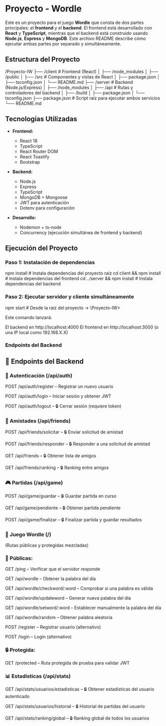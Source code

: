 # Proyecto - Wordle

Este es un proyecto para el juego **Wordle** que consta de dos partes principales: el **frontend** y el **backend**. El frontend está desarrollado con **React** y **TypeScript**, mientras que el backend está construido usando **Node.js**, **Express** y **MongoDB**. Este archivo README describe cómo ejecutar ambas partes por separado y simultáneamente.

## Estructura del Proyecto

/Proyecto-IW
├── /client # Frontend (React)
│ ├── /node_modules
│ ├── /public
│ ├── /src # Componentes y vistas de React
│ ├── package.json
│ ├── tsconfig.json
│ └── README.md
├── /server # Backend (Node.js/Express)
│ ├── /node_modules
│ ├── /api # Rutas y controladores del backend
│ ├── /build
│ ├── package.json
│ └── tsconfig.json
├── package.json # Script raíz para ejecutar ambos servicios
└── README.md

## Tecnologías Utilizadas

- **Frontend:**
  - React 18
  - TypeScript
  - React Router DOM
  - React Toastify
  - Bootstrap

- **Backend:**
  - Node.js
  - Express
  - TypeScript
  - MongoDB + Mongoose
  - JWT para autenticación
  - Dotenv para configuración

- **Desarrollo:**
  - Nodemon + ts-node
  - Concurrency (ejecución simultánea de frontend y backend)


## Ejecución del Proyecto

### Paso 1: Instalación de dependencias

npm install           # Instala dependencias del proyecto raíz
cd client && npm install   # Instala dependencias del frontend
cd ../server && npm install  # Instala dependencias del backend

### Paso 2: Ejecutar servidor y cliente simultáneamente

npm start # Desde la raiz del proyecto -> \Proyecto-IW>

Este comando lanzará:

El backend en http://localhost:4000
El frontend en http://localhost:3000 (o una IP local como 192.168.X.X)


### Endpoints del Backend

## 📡 Endpoints del Backend
### 🔐 Autenticación (/api/auth)
POST /api/auth/register – Registrar un nuevo usuario

POST /api/auth/login – Iniciar sesión y obtener JWT

POST /api/auth/logout – 🔒 Cerrar sesión (requiere token)

### 👥 Amistades (/api/friends)
POST /api/friends/solicitar – 🔒 Enviar solicitud de amistad

POST /api/friends/responder – 🔒 Responder a una solicitud de amistad

GET /api/friends – 🔒 Obtener lista de amigos

GET /api/friends/ranking – 🔒 Ranking entre amigos

### 🎮 Partidas (/api/game)
POST /api/game/guardar – 🔒 Guardar partida en curso

GET /api/game/pendiente – 🔒 Obtener partida pendiente

POST /api/game/finalizar – 🔒 Finalizar partida y guardar resultados

### 🧠 Juego Wordle (/)
(Rutas públicas y protegidas mezcladas)

### 📢 Públicas:
GET /ping – Verificar que el servidor responde

GET /api/wordle – Obtener la palabra del día

GET /api/wordle/checkword/:word – Comprobar si una palabra es válida

GET /api/wordle/updateword – Generar nueva palabra del día

GET /api/wordle/setword/:word – Establecer manualmente la palabra del día

GET /api/wordle/random – Obtener palabra aleatoria

POST /register – Registrar usuario (alternativo)

POST /login – Login (alternativo)

### 🔒 Protegida:
GET /protected – Ruta protegida de prueba para validar JWT

### 📊 Estadísticas (/api/stats)
GET /api/stats/usuarios/estadisticas – 🔒 Obtener estadísticas del usuario autenticado

GET /api/stats/usuarios/historial – 🔒 Historial de partidas del usuario

GET /api/stats/ranking/global – 🔒 Ranking global de todos los usuarios
